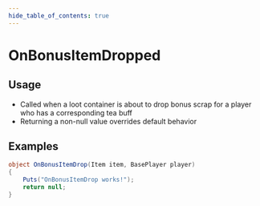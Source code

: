 ```yaml
---
hide_table_of_contents: true
---
```


# OnBonusItemDropped

## Usage

* Called when a loot container is about to drop bonus scrap for a player who has a corresponding tea buff
* Returning a non-null value overrides default behavior

## Examples

```csharp title=""
object OnBonusItemDrop(Item item, BasePlayer player)
{
    Puts("OnBonusItemDrop works!");
    return null;
}
```
